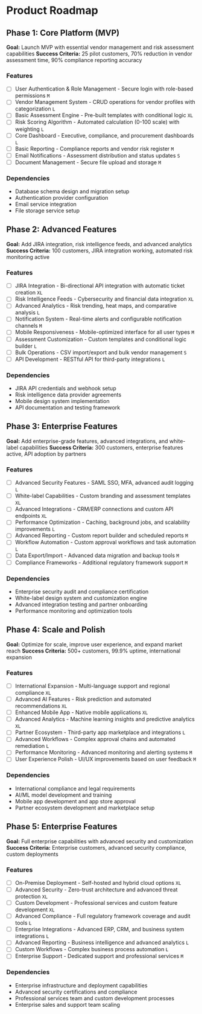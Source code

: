 # Product Roadmap

## Phase 1: Core Platform (MVP)

**Goal:** Launch MVP with essential vendor management and risk assessment capabilities
**Success Criteria:** 25 pilot customers, 70% reduction in vendor assessment time, 90% compliance reporting accuracy

### Features

- [ ] User Authentication & Role Management - Secure login with role-based permissions `M`
- [ ] Vendor Management System - CRUD operations for vendor profiles with categorization `L`
- [ ] Basic Assessment Engine - Pre-built templates with conditional logic `XL`
- [ ] Risk Scoring Algorithm - Automated calculation (0-100 scale) with weighting `L`
- [ ] Core Dashboard - Executive, compliance, and procurement dashboards `L`
- [ ] Basic Reporting - Compliance reports and vendor risk register `M`
- [ ] Email Notifications - Assessment distribution and status updates `S`
- [ ] Document Management - Secure file upload and storage `M`

### Dependencies

- Database schema design and migration setup
- Authentication provider configuration
- Email service integration
- File storage service setup

## Phase 2: Advanced Features

**Goal:** Add JIRA integration, risk intelligence feeds, and advanced analytics
**Success Criteria:** 100 customers, JIRA integration working, automated risk monitoring active

### Features

- [ ] JIRA Integration - Bi-directional API integration with automatic ticket creation `XL`
- [ ] Risk Intelligence Feeds - Cybersecurity and financial data integration `XL`
- [ ] Advanced Analytics - Risk trending, heat maps, and comparative analysis `L`
- [ ] Notification System - Real-time alerts and configurable notification channels `M`
- [ ] Mobile Responsiveness - Mobile-optimized interface for all user types `M`
- [ ] Assessment Customization - Custom templates and conditional logic builder `L`
- [ ] Bulk Operations - CSV import/export and bulk vendor management `S`
- [ ] API Development - RESTful API for third-party integrations `L`

### Dependencies

- JIRA API credentials and webhook setup
- Risk intelligence data provider agreements
- Mobile design system implementation
- API documentation and testing framework

## Phase 3: Enterprise Features

**Goal:** Add enterprise-grade features, advanced integrations, and white-label capabilities
**Success Criteria:** 300 customers, enterprise features active, API adoption by partners

### Features

- [ ] Advanced Security Features - SAML SSO, MFA, advanced audit logging `L`
- [ ] White-label Capabilities - Custom branding and assessment templates `XL`
- [ ] Advanced Integrations - CRM/ERP connections and custom API endpoints `XL`
- [ ] Performance Optimization - Caching, background jobs, and scalability improvements `L`
- [ ] Advanced Reporting - Custom report builder and scheduled reports `M`
- [ ] Workflow Automation - Custom approval workflows and task automation `L`
- [ ] Data Export/Import - Advanced data migration and backup tools `M`
- [ ] Compliance Frameworks - Additional regulatory framework support `M`

### Dependencies

- Enterprise security audit and compliance certification
- White-label design system and customization engine
- Advanced integration testing and partner onboarding
- Performance monitoring and optimization tools

## Phase 4: Scale and Polish

**Goal:** Optimize for scale, improve user experience, and expand market reach
**Success Criteria:** 500+ customers, 99.9% uptime, international expansion

### Features

- [ ] International Expansion - Multi-language support and regional compliance `XL`
- [ ] Advanced AI Features - Risk prediction and automated recommendations `XL`
- [ ] Enhanced Mobile App - Native mobile applications `XL`
- [ ] Advanced Analytics - Machine learning insights and predictive analytics `XL`
- [ ] Partner Ecosystem - Third-party app marketplace and integrations `L`
- [ ] Advanced Workflows - Complex approval chains and automated remediation `L`
- [ ] Performance Monitoring - Advanced monitoring and alerting systems `M`
- [ ] User Experience Polish - UI/UX improvements based on user feedback `M`

### Dependencies

- International compliance and legal requirements
- AI/ML model development and training
- Mobile app development and app store approval
- Partner ecosystem development and marketplace setup

## Phase 5: Enterprise Features

**Goal:** Full enterprise capabilities with advanced security and customization
**Success Criteria:** Enterprise customers, advanced security compliance, custom deployments

### Features

- [ ] On-Premise Deployment - Self-hosted and hybrid cloud options `XL`
- [ ] Advanced Security - Zero-trust architecture and advanced threat protection `XL`
- [ ] Custom Development - Professional services and custom feature development `XL`
- [ ] Advanced Compliance - Full regulatory framework coverage and audit tools `L`
- [ ] Enterprise Integrations - Advanced ERP, CRM, and business system integrations `L`
- [ ] Advanced Reporting - Business intelligence and advanced analytics `L`
- [ ] Custom Workflows - Complex business process automation `L`
- [ ] Enterprise Support - Dedicated support and professional services `M`

### Dependencies

- Enterprise infrastructure and deployment capabilities
- Advanced security certifications and compliance
- Professional services team and custom development processes
- Enterprise sales and support team scaling
